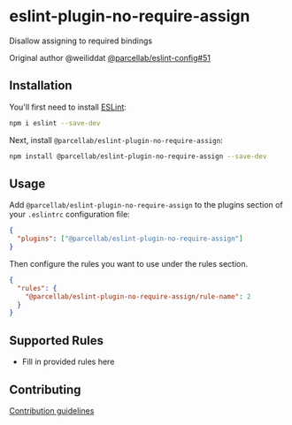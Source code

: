 # eslint-plugin-no-require-assign

Disallow assigning to required bindings

Original author @weiliddat [@parcellab/eslint-config#51](https://github.com/parcelLab/eslint-config/pull/51)

## Installation

You'll first need to install [ESLint](https://eslint.org/):

```sh
npm i eslint --save-dev
```

Next, install `@parcellab/eslint-plugin-no-require-assign`:

```sh
npm install @parcellab/eslint-plugin-no-require-assign --save-dev
```

## Usage

Add `@parcellab/eslint-plugin-no-require-assign` to the plugins section of your `.eslintrc` configuration file:

```json
{
  "plugins": ["@parcellab/eslint-plugin-no-require-assign"]
}
```

Then configure the rules you want to use under the rules section.

```json
{
  "rules": {
    "@parcellab/eslint-plugin-no-require-assign/rule-name": 2
  }
}
```

## Supported Rules

- Fill in provided rules here

## Contributing

[Contribution guidelines](CONTRIBUTING.md)
